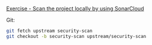 [Exercise - Scan the project locally by using SonarCloud](https://docs.microsoft.com/en-us/learn/modules/scan-for-vulnerabilities/3-set-up-environment)

Git:

```bash
git fetch upstream security-scan
git checkout -b security-scan upstream/security-scan
```
